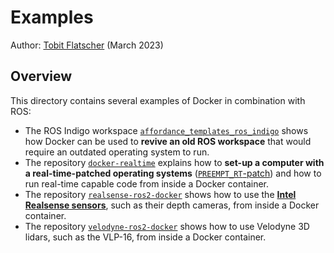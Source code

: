 # Examples

Author: [Tobit Flatscher](https://github.com/2b-t) (March 2023)



## Overview

This directory contains several examples of Docker in combination with ROS:

- The ROS Indigo workspace [`affordance_templates_ros_indigo`](./affordance_templates_ros_indigo) shows how Docker can be used to **revive an old ROS workspace** that would require an outdated operating system to run.
- The repository [`docker-realtime`](./docker-realtime) explains how to **set-up a computer with a real-time-patched operating systems** ([`PREEMPT_RT`-patch](https://archive.kernel.org/oldwiki/rt.wiki.kernel.org/index.php/CONFIG_PREEMPT_RT_Patch.html)) and how to run real-time capable code from inside a Docker container.
- The repository [`realsense-ros2-docker`](./realsense-ros2-docker) shows how to use the [**Intel Realsense sensors**](https://www.intelrealsense.com/), such as their depth cameras, from inside a Docker container.
- The repository [`velodyne-ros2-docker`](./velodyne-ros2-docker) shows how to use Velodyne 3D lidars, such as the VLP-16, from inside a Docker container.
